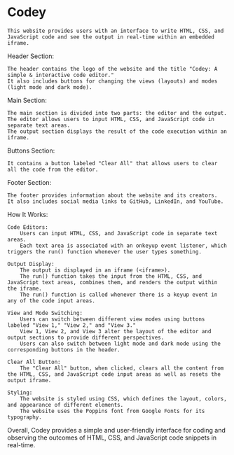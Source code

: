 # Codey
    This website provides users with an interface to write HTML, CSS, and JavaScript code and see the output in real-time within an embedded iframe.
    
Header Section:

    The header contains the logo of the website and the title "Codey: A simple & interactive code editor."
    It also includes buttons for changing the views (layouts) and modes (light mode and dark mode).

Main Section:

    The main section is divided into two parts: the editor and the output.
    The editor allows users to input HTML, CSS, and JavaScript code in separate text areas.
    The output section displays the result of the code execution within an iframe.

Buttons Section:

    It contains a button labeled "Clear All" that allows users to clear all the code from the editor.

Footer Section:

    The footer provides information about the website and its creators.
    It also includes social media links to GitHub, LinkedIn, and YouTube.

How It Works:

    Code Editors:
        Users can input HTML, CSS, and JavaScript code in separate text areas.
        Each text area is associated with an onkeyup event listener, which triggers the run() function whenever the user types something.

    Output Display:
        The output is displayed in an iframe (<iframe>).
        The run() function takes the input from the HTML, CSS, and JavaScript text areas, combines them, and renders the output within the iframe.
        The run() function is called whenever there is a keyup event in any of the code input areas.

    View and Mode Switching:
        Users can switch between different view modes using buttons labeled "View 1," "View 2," and "View 3."
        View 1, View 2, and View 3 alter the layout of the editor and output sections to provide different perspectives.
        Users can also switch between light mode and dark mode using the corresponding buttons in the header.

    Clear All Button:
        The "Clear All" button, when clicked, clears all the content from the HTML, CSS, and JavaScript code input areas as well as resets the output iframe.

    Styling:
        The website is styled using CSS, which defines the layout, colors, and appearance of different elements.
        The website uses the Poppins font from Google Fonts for its typography.

Overall, Codey provides a simple and user-friendly interface for coding and observing the outcomes of HTML, CSS, and JavaScript code snippets in real-time.
